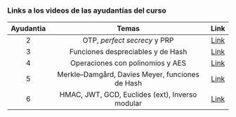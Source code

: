 ### Links a los videos de las ayudantías del curso


| Ayudantia |             Temas             |              Link             |
|:---------:|:-----------------------------:|:-----------------------------:|
|     2     | OTP, *perfect secrecy* y PRP  |  [Link](https://zoom.us/rec/share/mb0xXykU9xHT1zPZBUrXt12SOx-mevSAD2KObU7VIKWjU3GsApjhE0jxJdWahvqR.fKAIEe4RBCFZJONK)     |
|     3     | Funciones despreciables y de Hash  |  [Link](https://zoom.us/rec/share/CUcWpnR82U9K0XQsr49XeOOSxci4D2kiTMU9RPsN26Ui46pNLIjhmJH8fyII2UNf.nLq2kLHTuGZZWsFJ)     |
|     4     | Operaciones con polinomios y AES  |  [Link](https://drive.google.com/file/d/1AkUnpwieKlb1iKqybbwJYfaHwhqXXd9O/view?usp=sharing)     |
|     5     | Merkle–Damgård, Davies Meyer, funciones de Hash  |  [Link](https://uccl0-my.sharepoint.com/:f:/g/personal/christian_klempau_uc_cl/EsX7ZLHeMmVHm4iOJr6SiEcBzBK2N6W4pdDOQW1YUKg5fw?e=bXBsNr)     |
|     6     | HMAC, JWT, GCD, Euclides (ext), Inverso modular  |  [Link](https://uccl0-my.sharepoint.com/:v:/g/personal/christian_klempau_uc_cl/EUXo2PUBEh5Al6oZ4knrrwcBC23iAzuWzsuwWTGlZo_Esg?e=URhkLW)     |
